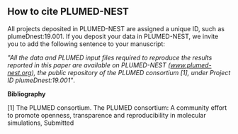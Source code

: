 How to cite PLUMED-NEST
-----------------------------
All projects deposited in PLUMED-NEST are assigned a unique ID, such as plumeDnest:19.001.
If you deposit your data in PLUMED-NEST, we invite you to add the following sentence to your manuscript:

*"All the data and PLUMED input files required to reproduce the results reported in this paper are available on PLUMED-NEST (www.plumed-nest.org), 
the public repository of the PLUMED consortium [1], under Project ID plumeDnest:19.001"*.

**Bibliography**

[1] The PLUMED consortium.
The PLUMED consortium: A community effort to promote openness, transparence and reproducibility in molecular simulations,
Submitted
